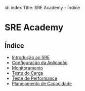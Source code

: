 id:     index
Title:  SRE Academy - Índice

# SRE Academy

## Índice

- [Introdução ao SRE](intro-sre/index.html)
- [Configuração da Aplicação](app-setup/index.html)
- [Monitoramento](monitoring/index.html)
- [Teste de Carga](load-test/index.html)
- [Teste de Performance](performance-test/index.html)
- [Planejamento de Capacidade](capacity-planning/index.html)
